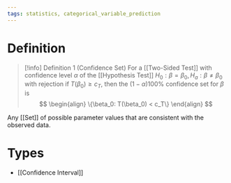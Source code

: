 ```yaml
---
tags: statistics, categorical_variable_prediction
---
```


# Definition

> [!info] Definition 1 (Confidence Set)
> For a [[Two-Sided Test]] with confidence level $\alpha$ of the [[Hypothesis Test]] $H_0: \beta = \beta_0, H_a: \beta \neq \beta_0$ with rejection if $T(\beta_0) \geq c_T$, then the $(1 - \alpha)100\%$ confidence set for $\beta$ is
> $$
> \begin{align}
> \{\beta_0: T(\beta_0) < c_T\}
> \end{align}
> $$

Any [[Set]] of possible parameter values that are consistent with the observed data.

# Types
- [[Confidence Interval]]